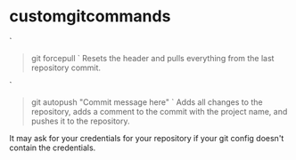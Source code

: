 # customgitcommands

`
> git forcepull
`
Resets the header and pulls everything from the last repository commit.

`
> git autopush "Commit message here"
`
Adds all changes to the repository, adds a comment to the commit with the project name, and pushes it to the repository.

It may ask for your credentials for your repository if your git config doesn't contain the credentials.